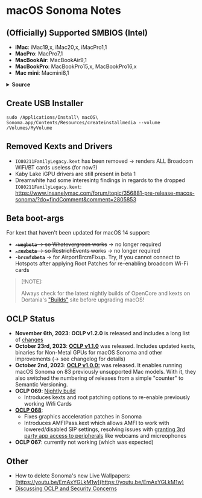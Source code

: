 # macOS Sonoma Notes

## (Officially) Supported SMBIOS (Intel)
- **iMac**: iMac19,x, iMac20,x, iMacPro1,1
- **MacPro**: MacPro7,1
- **MacBookAir**: MacBookAir9,1
- **MacBookPro**: MacBookPro15,x, MacBookPro16,x
- **Mac mini**: Macmini8,1

<details>
<summary><b>Source</b></summary>

![Somona_SMBIOS](https://github.com/5T33Z0/OC-Little-Translated/assets/76865553/9ebc9596-5f1a-4a63-9758-a89018501372)

</details>

## Create USB Installer
```text
sudo /Applications/Install\ macOS\ Sonoma.app/Contents/Resources/createinstallmedia --volume /Volumes/MyVolume
```

## Removed Kexts and Drivers
- `IO80211FamilyLegacy.kext` has been removed &rarr; renders ALL Broadcom WiFi/BT cards useless (for now?)
- Kaby Lake iGPU drivers are still present in beta 1
- Dreamwhite had some interesintg findings in regards to the dropped  `IO80211FamilyLegacy.kext`: https://www.insanelymac.com/forum/topic/356881-pre-release-macos-sonoma/?do=findComment&comment=2805853

## Beta boot-args
For kext that haven't been updated for macOS 14 support:

- ~~**`-wegbeta`** &rarr; so Whatevergreen works~~ &rarr; no longer required
- ~~**`-revbeta`** &rarr; so RestrichEvents works~~ &rarr; no longer required
- **`-brcmfxbeta`** &rarr; for AirportBrcmFixup. Try, If you cannot connect to Hotspots after applying Root Patches for re-enabling broadcom Wi-Fi cards

> [!NOTE]:
> 
> Always check for the latest nightly builds of OpenCore and kexts on Dortania's ["Builds"](https://dortania.github.io/builds/) site before upgrading macOS! 

## OCLP Status
- **November 6th, 2023**: **OCLP v1.2.0** is released and includes a long list of [changes](https://github.com/dortania/OpenCore-Legacy-Patcher/releases/tag/1.2.0)
- **October 23rd, 2023**: [**OCLP v1.1.0**](https://github.com/dortania/OpenCore-Legacy-Patcher/releases) was released. Includes updated kexts, binaries for Non-Metal GPUs for macOS Sonoma and other improvements (&rarr; see changelog for details)
- **October 2nd, 2023**: [**OCLP v1.0.0:**](https://github.com/dortania/OpenCore-Legacy-Patcher/releases) was released. It enables running macOS Sonoma on 83 previously unsupported Mac models. With it, they also switched the numbering of releases from a simple "counter" to Semantic Versioning.
- **OCLP 069**: [Nightly build](https://github.com/dortania/OpenCore-Legacy-Patcher/pull/1077#issuecomment-1646934494) 
	- Introduces kexts and root patching options to re-enable previously working Wifi Cards
- [**OCLP 068**](https://github.com/dortania/OpenCore-Legacy-Patcher/releases/tag/0.6.8): 
	- Fixes graphics acceleration patches in Sonoma
	- Introduces AMFIPass.kext which allows AMFI to work with lowered/disabled SIP settings, resolving issues with [granting 3rd party app access to peripherals](https://github.com/5T33Z0/OC-Little-Translated/blob/main/13_Peripherals/Fixing_Peripherals.md) like webcams and micreophones
- **OCLP 067**: currently not working (which was expected)

## Other
- How to delete Sonoma's new Live Wallpapers: [https://youtu.be/EmAxYGLkM1w](https://youtu.be/EmAxYGLkM1w)
- [Discussing OCLP and Security Concerns](https://forums.macrumors.com/threads/security-for-oclp-opencore-legacy-patcher.2406586/page-2?post=32613005#post-32613005)

